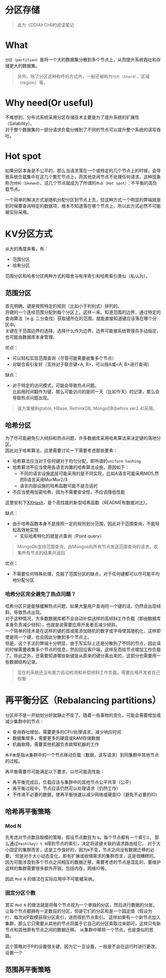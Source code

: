 # 分区存储
> 此为《DDIA》 Ch6的阅读笔记

# What
`分区（partition）`是将一个大的数据集分散到多个节点上，从而提升系统吞吐和存储更大的数据集。<br>

> 另外，除了分区这种称呼的方式外，一般还被称为`分片（Shard）`，区域（region）等。

# Why need(Or useful)
不难想到，分布式系统采用分区存储技术主要是为了提升系统的扩展性（Salability）。<br>
对于整个数据集的一部分请求负载分摊到了不同的节点可以提升整个系统的读写吞吐。<br>

# Hot spot
如果分区本身是不公平的，那么当请求落在一个或特定的几个节点上的时候，会导致系统负载集中在这几个繁忙节点上，而其他空闲节点不处理任何请求。这种现象称为`倾斜（Skewed）`。这几个节点就成为了所谓的`热点（Hot spot）`：不平衡的高负载节点。

一个简单的解决方式是随机分配分区到节点上去，但这种方式一个明显的弊端就是到时候要查询特定的数据项，根本不知道落在哪个节点上，所以此方式必然不可能被实际采用。

# KV分区方式
从大的角度来看，有：
* 范围分区
* 哈希分区

范围分区和哈希分区两种方式的取舍与有序索引和哈希索引类似（私认为）。
## 范围分区
首先明确，键是按照特定的规则（比如小于判别式）排列的。<br>
将键的一个连续范围分配到每个分区上。这样一来，知道范围的边界，通过特定的查询算法（e.g. 二分查找）获取键所在的范围，就能直接知道键应该落在哪个分区中。<br>
关键在于范围边界的选择，选择什么作为边界。边界可能被系统管理员手动指定，也可能由数据库本身管理。

优点：
* 可以轻松实现范围查询（尽管可能需要收集多个节点）
* 对联合索引友好（支持对于联合键\<A, B\>，可以按A或\<A, B\>进行查询）

缺点：
* 对于特定的访问模式，可能会导致热点问题。<br>
  比如用时间戳作为键，那么可能访问的是同一天（比如今天）的记录，那么会导致热点问题出现。


> 该方案被Bigtable, HBase, RethinkDB, MongoDB(before  ver2.4)采用。

## 哈希分区
为了尽可能避免引入倾斜和热点问题，许多数据库采用哈希算法来决定键的落地分区。<br>
因此对于哈希算法，这里需要讨论一下需要考虑那些要素：
* 哈希算法应当对于任何键对于均匀分配，即所谓的`uniform hashing`
* 哈希算法不应当使用各语言内置的哈希算法设施，原因如下：
    * 不同的语言设施底层可能采用的是不同实现，比如A语言可能采用MD5,然而B语言采用MurMur2/3
    * 语言内部设施的哈希函数可能不是合适的
* 不应当使用加密哈希，因为不需要安全性，不应该降低性能

这里安利下[XXHash](https://github.com/Cyan4973/xxHash)，是个高性能的新型哈希函数（README有数据对比）。

缺点：
* 由于哈希函数本身不是按照一定的规则划分范围，因此对于范围查询，不能轻松高效地实现
    * 实际哈希特化的就是点查询（Point query）

> MongoDb支持范围查询，由Mongos向所有节点发送范围查询的请求，收集所有节点的结果并返回

优点：
* 不需要任何特殊处理，克服了范围分区的缺点，对于任何键都可以尽可能平均地分配分区

### 哈希分区完全避免了热点问题？
哈希分区只是能够缓解热点问题，如果大量用户查询同一个键的话，仍然会出现倾斜，导致热点出现。<br>
对于这种情况，大多数数据库都不会自动补偿这样的高倾斜工作负载（即由数据库本身负责减少倾斜），也就是说需要应用开发者去减少倾斜。<br>
一个简单的技术是在这样的键的首或尾添加随机的数字或字母使其随机化，这样即使是同一个键，也会因此分散到多个节点上。<br>
但是，这个手法的弊端十分明显，由于写实际上还是分散到了不同的节点，因此读的时候需要收集多个节点的信息，然后回应客户端，这样反而给节点增加工作负载了。除此之外，还需要知道哪些新键是从原来的键分离出来的，这部分也需要用一些数据结构记录。<br>

> 现在的系统还没有能力自动检测和补偿倾斜工作负载，需要应用开发者自己权衡


# 再平衡分区（Rebalancing partitions）
分区并不是一开始划分好就静止不变了。随着一些事物的变化，可能会需要增加或减少集群中的节点：
* 查询吞吐增加，需要更多的CPU处理请求，减少响应时间
* 数据集增多，需要更多的硬盘或RAM存储数据
* 机器故障，需要其他机器负责故障机器的工作

`再平衡`是指从集群中的一个节点移动负载（数据，读写请求）到同集群中其他节点的过程。

再平衡需要尽可能满足以下要求，以尽可能高性能：
* 再平衡完成后，负载应该与集群中的其他节点公平共享（公平）
* 再平衡过程中，节点应该仍然可以处理请求（仍然工作）
* 不传递不必要的数据，使再平衡快速以减少网络或硬盘IO（避免不必要的IO）

## 哈希再平衡策略
### Mod N
先考虑对节点数目取模的策略，假设节点数目为 `N`，每个节点都有一个索引`I`，
那么通过`Hash(key) % N`得到节点的索引，决定将该键关联的请求路由给它。
对于大小固定的集群而言，这是工作良好的，因为`N`不变，节点之间没有数据迁移的必要。
但是对于大小动态变化，即有扩展或收缩需求的集群而言，这是很糟糕的。
因为可能涉及到多个节点之间相互的数据迁移，需要考虑的节点是混乱的，要维护这样的集群需要很多额外开销，包括内存，网络IO等。

因此 `Mod N` 的做法在实际应用中不可能被采纳。

### 固定分区个数
其实 `Mod N` 的做法就是将每个节点视为一个单独的分区，然后进行数据的分发。
让每个节点都拥有一定数目的分区，但是它们的分区和是一个固定值（假设为`P`），每次对P取模获得分区索引，进而得到节点索引。
这样如果有一个新节点加入集群，那么它只需要从其他的节点将属于它自己的分区索取过来即可，这样只有新节点和其他原有节点之间的数据迁移。
从集群中移除一个节点，也是类似的思路。

这个策略对于P的设置很关键，因为它一旦设置，一般是不会在运行时进行更改。
设置一个
## 范围再平衡策略
